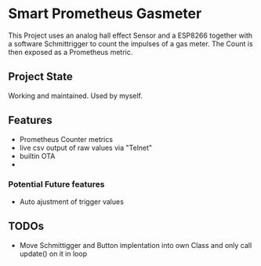 # Smart Prometheus Gasmeter
This Project uses an analog hall effect Sensor and a ESP8266 together with a software Schmittrigger to count the impulses of a gas meter.
The Count is then exposed as a Prometheus metric.

## Project State
Working and maintained. Used by myself.

## Features
- Prometheus Counter metrics
- live csv output of raw values via "Telnet"
- builtin OTA
- 

### Potential Future features
- Auto ajustment of trigger values

## TODOs
- Move Schmittigger and Button implentation into own Class and only call update() on it in loop
